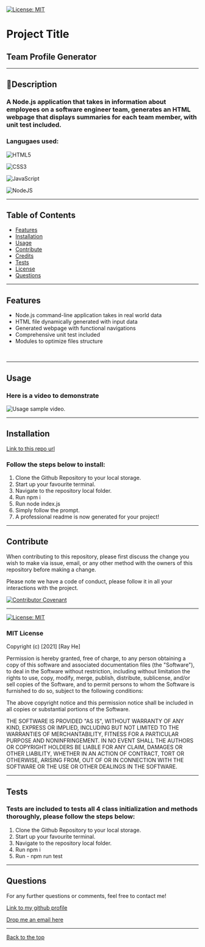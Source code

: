 [![License: MIT](https://img.shields.io/badge/License-MIT-yellow.svg)](https://opensource.org/licenses/MIT) 
# Project Title

## Team Profile Generator

 --- 

## 📖Description

### A Node.js application that takes in information about employees on a software engineer team, generates an HTML webpage that displays summaries for each team member, with unit test included.

### Langugaes used: 
![HTML5](https://img.shields.io/badge/html5-%23E34F26.svg?style=for-the-badge&logo=html5&logoColor=white)

![CSS3](https://img.shields.io/badge/css3-%231572B6.svg?style=for-the-badge&logo=css3&logoColor=white)

![JavaScript](https://img.shields.io/badge/javascript-%23323330.svg?style=for-the-badge&logo=javascript&logoColor=%23F7DF1E)

![NodeJS](https://img.shields.io/badge/node.js-6DA55F?style=for-the-badge&logo=node.js&logoColor=white)

 --- 

## Table of Contents

- [Features](#features)
- [Installation](#installation)
- [Usage](#usage)
- [Contribute](#contribute)
- [Credits](#credits)
- [Tests](#tests)
- [License](#license)
- [Questions](#questions)

 --- 

## Features 
* Node.js command-line application takes in real world data
* HTML file dynamically generated with input data
* Generated webpage with functional navigations
* Comprehensive unit test included
* Modules to optimize files structure
<br/>

 --- 

## Usage

### Here is a video to demonstrate 

![Usage sample video.](./dist/image/demovideo.gif)

 --- 

## Installation

[Link to this repo url](https://github.com/DevRayHE/team-profile-generator)

### Follow the steps below to install:
1. Clone the Github Repository to your local storage.
2. Start up your favourite terminal.
3. Navigate to the repository local folder.
4. Run npm i
5. Run node index.js
6. Simply follow the prompt.
7. A professional readme is now generated for your project!

 --- 

## Contribute

When contributing to this repository, please first discuss the change you wish to make via issue, email, or any other method with the owners of this repository before making a change.

Please note we have a code of conduct, please follow it in all your interactions with the project.

[![Contributor Covenant](https://img.shields.io/badge/Contributor%20Covenant-2.1-4baaaa.svg)](https://www.contributor-covenant.org/version/2/1/code_of_conduct/code_of_conduct.md)


 --- 

[![License: MIT](https://img.shields.io/badge/License-MIT-yellow.svg)](https://opensource.org/licenses/MIT) 
### MIT License

Copyright (c) [2021] [Ray He]

Permission is hereby granted, free of charge, to any person obtaining a copy
of this software and associated documentation files (the "Software"), to deal
in the Software without restriction, including without limitation the rights
to use, copy, modify, merge, publish, distribute, sublicense, and/or sell
copies of the Software, and to permit persons to whom the Software is
furnished to do so, subject to the following conditions:

The above copyright notice and this permission notice shall be included in all
copies or substantial portions of the Software.

THE SOFTWARE IS PROVIDED "AS IS", WITHOUT WARRANTY OF ANY KIND, EXPRESS OR
IMPLIED, INCLUDING BUT NOT LIMITED TO THE WARRANTIES OF MERCHANTABILITY,
FITNESS FOR A PARTICULAR PURPOSE AND NONINFRINGEMENT. IN NO EVENT SHALL THE
AUTHORS OR COPYRIGHT HOLDERS BE LIABLE FOR ANY CLAIM, DAMAGES OR OTHER
LIABILITY, WHETHER IN AN ACTION OF CONTRACT, TORT OR OTHERWISE, ARISING FROM,
OUT OF OR IN CONNECTION WITH THE SOFTWARE OR THE USE OR OTHER DEALINGS IN THE
SOFTWARE.

 --- 

## Tests

### Tests are included to tests all 4 class initialization and methods thoroughly, please follow the steps below:

1. Clone the Github Repository to your local storage.
2. Start up your favourite terminal.
3. Navigate to the repository local folder.
4. Run npm i
5. Run - npm run test

 --- 

## Questions

For any further questions or comments, feel free to contact me!

[Link to my github profile](https://github.com/Devrayhe/)

[Drop me an email here](mailto:devrayhe@gmail.com)

 --- 

[Back to the top](#project-title)